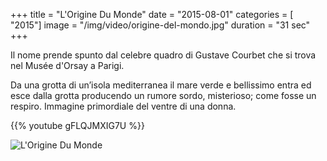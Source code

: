 +++
title = "L'Origine Du Monde"
date = "2015-08-01"
categories = [ "2015"]
image = "/img/video/origine-del-mondo.jpg"
duration = "31 sec"
+++


Il nome prende spunto dal celebre quadro di Gustave Courbet che si trova nel Musée d'Orsay a Parigi.

Da una grotta di un’isola mediterranea il mare verde e bellissimo entra ed esce dalla grotta producendo un rumore sordo, misterioso; come fosse un respiro.
Immagine primordiale del ventre di una donna.


{{% youtube gFLQJMXIG7U %}}

![L'Origine Du Monde](/img/video/origine-paper.jpg)
